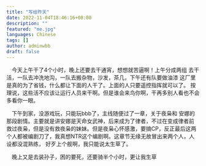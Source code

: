 ```yaml
---
title: "写给昨天"
date: 2022-11-04T18:46:16+08:00
description: ""
featured: "me.jpg"
languages: Chinese
tags: []
author: adminwbb
draft: false
---
```


&ensp;&ensp;今天上午干了4个小时，晚上还要去干通宵，想想就苦逼啊！上午分成两组
去干活，一队去冲洗地沟，一队去搬杂物，沙发，茶几，下午还有队要做油漆
这厂里是真的为了省钱，什么都让下面的人干了。上面的人只要遥控指挥就可以了。
按理说，这些活不应该让运行人员来干啊。但是谁会来鸟你啊，干再多别人看也不会
多看你一眼。


&ensp;&ensp;下午到家，没游戏玩，只能玩bbb了，主线随便过了一章，关于夜枭和
安娜的那段剧情。主要就是讲安娜是天命女武神，后来成为了律者，不过在变成律者前
救过夜枭，但是没有救夜枭的妹妹。但是夜枭心怀感激，要搞CP，反正最后这两个人都被编剧刀了，我真想NTR这个编剧啊。这章节无缘无故冒出来两个人，人设都没混熟练，
好歹上个舰啊，我只能说太生草了。


&ensp;&ensp;晚上又是去装孙子，困的要死，还要骑半个小时，更让我生草